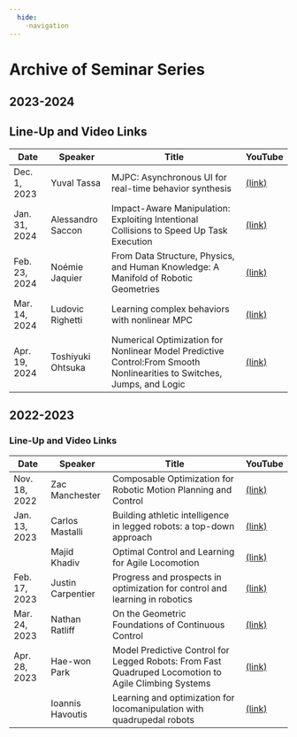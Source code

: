 ```yaml
---
  hide:
    -navigation
---
```


# Archive of Seminar Series

## 2023-2024

## Line-Up and Video Links

| Date | Speaker | Title | YouTube |
| ----------- | ----------- | ----------- | ----------- |
| Dec. 1, 2023  | Yuval Tassa | MJPC: Asynchronous UI for real-time behavior synthesis | [(link)](https://youtu.be/J-JO-lgaKtw?si=sNU49xGwOvx2mNLg) |
| Jan. 31, 2024 | Alessandro Saccon | Impact-Aware Manipulation: Exploiting Intentional Collisions to Speed Up Task Execution | [(link)](https://www.youtube.com/watch?v=gu3j-hCEozA) |
| Feb. 23, 2024 | Noémie Jaquier | From Data Structure, Physics, and Human Knowledge: A Manifold of Robotic Geometries | [(link)](https://www.youtube.com/watch?v=0okfttUQf2A) |
| Mar. 14, 2024 | Ludovic Righetti | Learning complex behaviors with nonlinear MPC | [(link)](https://www.youtube.com/watch?v=aYvJU9KeO8Q) |
| Apr. 19, 2024 | Toshiyuki Ohtsuka | Numerical Optimization for Nonlinear Model Predictive Control:From Smooth Nonlinearities to Switches, Jumps, and Logic | [(link)](https://www.youtube.com/watch?v=-7KsCywg3nI) |


## 2022-2023

### Line-Up and Video Links

| Date | Speaker | Title | YouTube |
| ----------- | ----------- | ----------- | ----------- |
| Nov. 18, 2022 | Zac Manchester | Composable Optimization for Robotic Motion Planning and Control | [(link)](https://www.youtube.com/watch?v=6tPx5kM4A3E&ab_channel=Model-BasedOptimization) |
| Jan. 13, 2023 | Carlos Mastalli | Building athletic intelligence in legged robots: a top-down approach | [(link)](https://www.youtube.com/watch?v=ljkN7jclsWM) |
|  | Majid Khadiv | Optimal Control and Learning for Agile Locomotion | [(link)](https://youtu.be/ljkN7jclsWM?t=1638) |
| Feb. 17, 2023 | Justin Carpentier | Progress and prospects in optimization for control and learning in robotics | [(link)](https://www.youtube.com/watch?v=tG64oj5GrsE) |
| Mar. 24, 2023 | Nathan Ratliff | On the Geometric Foundations of Continuous Control | [(link)](https://www.youtube.com/watch?v=_7B181kS4Xg) |
| Apr. 28, 2023 | Hae-won Park | Model Predictive Control for Legged Robots: From Fast Quadruped Locomotion to Agile Climbing Systems | [(link)](https://www.youtube.com/watch?v=ivfQNhxEjAw&t=133s) |
| | Ioannis Havoutis | Learning and optimization for locomanipulation with quadrupedal robots | [(link)](https://www.youtube.com/watch?v=ivfQNhxEjAw&t=1352s) |

